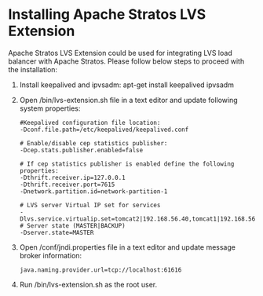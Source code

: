 # Installing Apache Stratos LVS Extension

Apache Stratos LVS Extension could be used for integrating LVS load balancer with Apache Stratos. Please follow
below steps to proceed with the installation:

1. Install keepalived and ipvsadm:
   apt-get install keepalived ipvsadm

2. Open <lvs-extension-home>/bin/lvs-extension.sh file in a text editor and update following system properties:
   ```
   #Keepalived configuration file location:
   -Dconf.file.path=/etc/keepalived/keepalived.conf

   # Enable/disable cep statistics publisher:
   -Dcep.stats.publisher.enabled=false

   # If cep statistics publisher is enabled define the following properties:
   -Dthrift.receiver.ip=127.0.0.1
   -Dthrift.receiver.port=7615
   -Dnetwork.partition.id=network-partition-1

   # LVS server Virtual IP set for services
   -Dlvs.service.virtualip.set=tomcat2|192.168.56.40,tomcat1|192.168.56.41,tomcat|192.168.56.40
   # Server state (MASTER|BACKUP)
   -Dserver.state=MASTER

   ```

4. Open <lvs-extension-home>/conf/jndi.properties file in a text editor and update message broker information:
   ```
   java.naming.provider.url=tcp://localhost:61616
   ```

5. Run <lvs-extension-home>/bin/lvs-extension.sh as the root user.

